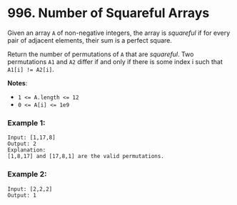 # 996. Number of Squareful Arrays

Given an array `A` of non-negative integers, the array is *squareful* if for every pair of adjacent elements, their sum is a perfect square.

Return the number of permutations of `A` that are *squareful*.  Two permutations `A1` and `A2` differ if and only if there is some index i such that `A1[i] != A2[i]`.

**Notes**:
- `1 <= A.length <= 12`
- `0 <= A[i] <= 1e9`

### Example 1:

```
Input: [1,17,8]
Output: 2
Explanation: 
[1,8,17] and [17,8,1] are the valid permutations.
```

### Example 2:

```
Input: [2,2,2]
Output: 1
```
